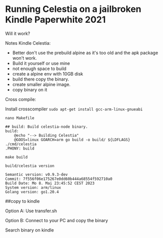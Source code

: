 # Running Celestia on a jailbroken Kindle Paperwhite 2021

Will it work?


Notes Kindle Celestia:

- Better don't use the prebuild alpine as it's too old and the apk package won't work.
- Build it yourself or use mine
- not enough space to build
- create a alpine env with 10GB disk
- build there copy the binary.
- create smaller alpine image. 
- copy binary on it

Cross compile:



Install crosscompiler
`sudo apt-get install gcc-arm-linux-gnueabi`

`nano Makefile`

```
## build: Build celestia-node binary.
build:
	@echo "--> Building Celestia"
	@GOOS=linux GOARCH=arm go build -o build/ ${LDFLAGS} ./cmd/celestia
.PHONY: build
```

`make build`

`build/celestia version`

```
Semantic version: v0.9.3-dev
Commit: 7f556f06e175267e0dd60b444a68554f592710a0
Build Date: Mo 8. Mai 23:45:52 CEST 2023
System version: arm/linux
Golang version: go1.20.4
```

##copy to kindle

Option A: 
Use transfer.sh 

Option B: 
Connect to your PC and copy the binary

Search binary on kindle

